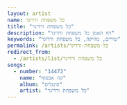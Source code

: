```yaml
---
layout: artist
name: כל משפחת ורדיגר
title: "כל משפחת ורדיגר"
description: "דף האמן כל משפחת ורדיגר"
keywords: "שירים, מוזיקה, כל משפחת ורדיגר"
permalink: /artists/כל-משפחת-ורדיגר
redirect_from:
  - /artists/list/כל משפחת ורדיגר
songs:
  - number: "14472"
    name: "קה אכסוף"
    album: "סינגלים"
    artist: "כל משפחת ורדיגר"
---
```

